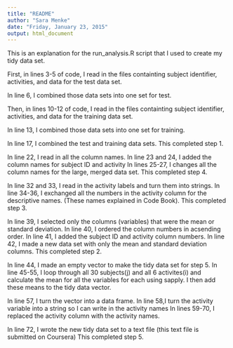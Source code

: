 ```yaml
---
title: "README"
author: "Sara Menke"
date: "Friday, January 23, 2015"
output: html_document
---
```


This is an explanation for the run_analysis.R script that I used to create my tidy data set.


First, in lines 3-5 of code, I read in the files containting subject identifier, activities, and data for the test data set.

In line 6, I combined those data sets into one set for test.

Then, in lines 10-12 of code, I read in the files containting subject identifier, activities, and data for the training data set.

In line 13, I combined those data sets into one set for training.

In line 17, I combined the test and training data sets.  This completed step 1.

In line 22, I read in all the column names.
In line 23 and 24, I added the column names for subject ID and activity
In lines 25-27, I changes all the column names for the large, merged data set.
This completed step 4.

In line 32 and 33, I read in the activity labels and turn them into strings.
In line 34-36, I exchanged all the numbers in the activity column for the descriptive names. (These names explained in Code Book).
This completed step 3.

In line 39, I selected only the columns (variables) that were the mean or standard deviation.
In line 40, I ordered the column numbers in acsending order.
In line 41, I added the subject ID and activity column numbers.
In line 42, I made a new data set with only the mean and standard deviation columns.
This completed step 2.

In line 44, I made an empty vector to make the tidy data set for step 5.
In line 45-55, I loop through all 30 subjects(j) and all 6 activites(i) and calculate the mean for all the variables for each using sapply.  I then add these means to the tidy data vector.

In line 57, I turn the vector into a data frame.
In line 58,I turn the activity variable into a string so I can write in the activity names
In lines 59-70, I replaced the activity column with the activity names.

In line 72, I wrote the new tidy data set to a text file (this text file is submitted on Coursera)
This completed step 5.


